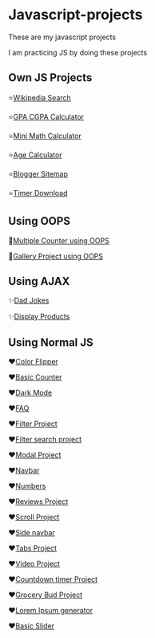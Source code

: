 # Javascript-projects

These are my javascript projects

I am practicing JS by doing these projects

## Own JS Projects

⭐[Wikipedia Search](https://wikipedia-search-engine-project.netlify.app/)

⭐[GPA CGPA Calculator](https://gpa-cgpa-calculator-project.netlify.app/)

⭐[Mini Math Calculator](https://mini-math-calculator.netlify.app/)

⭐[Age Calculator](https://age-calculator-project.netlify.app/)

⭐[Blogger Sitemap](https://www.switch2knowledge.com/p/site-map.html)

⭐[Timer Download](https://js-timer-download-project.netlify.app/)

## Using OOPS

📌[Multiple Counter using OOPS](https://js-counter-object-project.netlify.app/)

📌[Gallery Project using OOPS](https://js-gallery-object-project.netlify.app/)

## Using AJAX

✨[Dad Jokes](https://js-dad-jokes-project.netlify.app/)

✨[Display Products](https://js-products.netlify.app/)

## Using Normal JS

❤[Color Flipper](https://js-color-flipper-project.netlify.app/)

❤[Basic Counter](https://js-basic-counter-project.netlify.app/)

❤[Dark Mode](https://js-dark-mode-project.netlify.app/)

❤[FAQ](https://js-faq-project.netlify.app/)

❤[Filter Project](https://filter-project.netlify.app/)

❤[Filter search project](https://filter-search-project.netlify.app/)

❤[Modal Project](https://js-modal-project.netlify.app/)

❤[Navbar](https://js-navbar-project.netlify.app/)

❤[Numbers](https://js-numbers-project.netlify.app/)

❤[Reviews Project](https://js-reviews-project.netlify.app/)

❤[Scroll Project](https://js-scroll-project.netlify.app/)

❤[Side navbar](https://js-side-navbar.netlify.app/)

❤[Tabs Project](https://js-tabs-project.netlify.app/)

❤[Video Project](https://js-video-project.netlify.app/)

❤[Countdown timer Project](https://js-countdown-timer-project.netlify.app/)

❤[Grocery Bud Project](https://js-grocerybud-project.netlify.app/)

❤[Lorem Ipsum generator](https://js-lorem-ipsum-project.netlify.app/)

❤[Basic Slider](https://js-basic-slider-project.netlify.app/)
